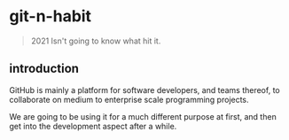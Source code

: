 # git-n-habit

 > 2021 Isn't going to know what hit it.
 
 
## introduction
  GitHub is mainly a platform for software developers, and teams thereof, to collaborate on medium to enterprise scale programming projects.  
  
We are going to be using it for a much different purpose at first, and then get into the development aspect after a while.
